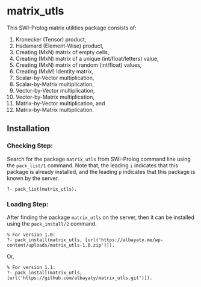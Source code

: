 #  matrix_utls

This SWI-Prolog matrix utilities package consists of:
1.  Kronecker (Tensor) product, 
2.  Hadamard (Element-Wise) product, 
3.  Creating (MxN) matrix of empty cells, 
4.  Creating (MxN) matrix of a unique (int/float/letters) value, 
5.  Creating (MxN) matrix of random (int/float) values, 
6.  Creating (MxM) Identity matrix, 
7.  Scalar-by-Vector multiplication, 
8.  Scalar-by-Matrix multiplication, 
9.  Vector-by-Vector multiplication, 
10. Vector-by-Matrix multiplication, 
11. Matrix-by-Vector multiplication, and 
12. Matrix-by-Matrix multiplication.

## Installation

### Checking Step:

Search for the package `matrix_utls` from SWI-Prolog command line using the `pack_list/1` command. Note that, the leading `i` indicates that this package is already installed, and the leading `p` indicates that this package is known by the server.
```
?- pack_list(matrix_utls).
```

### Loading Step:

After finding the package `matrix_utls` on the server, then it can be installed using the `pack_install/2` command.
```
% For version 1.0:
?- pack_install(matrix_utls, [url('https://albayaty.me/wp-content/uploads/matrix_utls-1.0.zip')]).
```
Or,
```
% For version 1.1:
?- pack_install(matrix_utls, [url('https://github.com/albayaty/matrix_utls.git')]).
```

